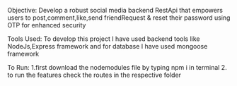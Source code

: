 Objective:
        Develop a robust social media backend RestApi that empowers users to post,comment,like,send friendRequest & reset their password using OTP for enhanced security

Tools Used:
        To develop this project I have used backend tools like NodeJs,Express framework and for database I have used mongoose framework

To Run:
    1.first download the nodemodules file by typing npm i in terminal
    2. to run the features check the routes in the respective folder
    
    
    
    
    
    

        
